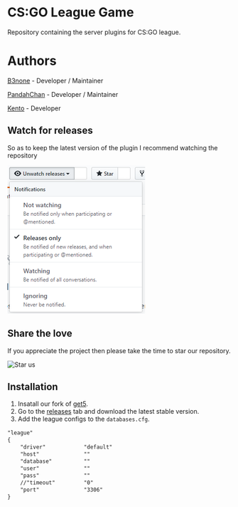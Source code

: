 # CS:GO League Game
Repository containing the server plugins for CS:GO league.

# Authors
[B3none](https://github.com/b3none/) - Developer / Maintainer

[PandahChan](https://github.com/PandahChan) - Developer / Maintainer

[Kento](https://github.com/rogeraabbccdd) - Developer

## Watch for releases
So as to keep the latest version of the plugin I recommend watching the repository

![Watch releases](https://github.com/b3none/gdprconsent/raw/development/.github/README_ASSETS/watch_releases.png)

## Share the love
If you appreciate the project then please take the time to star our repository.

![Star us](https://i.imgur.com/HuQqnwD.png)

## Installation
1. Insatall our fork of [get5](https://github.com/csgo-league/csgo-league-get5).
2. Go to the [releases](https://github.com/csgo-league/csgo-league-game/releases/latest) tab and download the latest stable version.
3. Add the league configs to the `databases.cfg`.
```
"league"
{
    "driver"			"default"
    "host"				""
    "database"			""
    "user"				""
    "pass"				""
    //"timeout"			"0"
    "port"				"3306"
}
```
